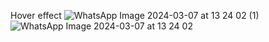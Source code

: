 Hover effect
![WhatsApp Image 2024-03-07 at 13 24 02 (1)](https://github.com/cristianamihu/Site-e-commerce---home-page/assets/128689630/f3aad698-d19a-47f8-b20a-67ef384e04e4)
![WhatsApp Image 2024-03-07 at 13 24 02](https://github.com/cristianamihu/Site-e-commerce---home-page/assets/128689630/98c1e819-0b5b-40c8-ba70-a474381dc51a)
